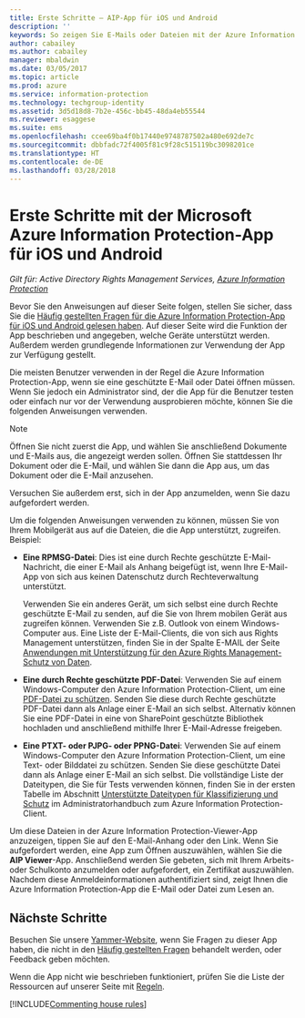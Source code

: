 ```yaml
---
title: Erste Schritte – AIP-App für iOS und Android
description: ''
keywords: So zeigen Sie E-Mails oder Dateien mit der Azure Information Protection-App für iOS und Android an
author: cabailey
ms.author: cabailey
manager: mbaldwin
ms.date: 03/05/2017
ms.topic: article
ms.prod: azure
ms.service: information-protection
ms.technology: techgroup-identity
ms.assetid: 3d5d18d8-7b2e-456c-bb45-48da4eb55544
ms.reviewer: esaggese
ms.suite: ems
ms.openlocfilehash: ccee69ba4f0b17440e9748787502a480e692de7c
ms.sourcegitcommit: dbbfadc72f4005f81c9f28c515119bc3098201ce
ms.translationtype: HT
ms.contentlocale: de-DE
ms.lasthandoff: 03/28/2018
---
```

# <a name="get-started-with-the-microsoft-azure-information-protection-app-for-ios-and-android"></a>Erste Schritte mit der Microsoft Azure Information Protection-App für iOS und Android

*Gilt für: Active Directory Rights Management Services, [Azure Information Protection](https://azure.microsoft.com/pricing/details/information-protection)*

Bevor Sie den Anweisungen auf dieser Seite folgen, stellen Sie sicher, dass Sie die [Häufig gestellten Fragen für die Azure Information Protection-App für iOS und Android gelesen haben](mobile-app-faq.md). Auf dieser Seite wird die Funktion der App beschrieben und angegeben, welche Geräte unterstützt werden. Außerdem werden grundlegende Informationen zur Verwendung der App zur Verfügung gestellt.

Die meisten Benutzer verwenden in der Regel die Azure Information Protection-App, wenn sie eine geschützte E-Mail oder Datei öffnen müssen. Wenn Sie jedoch ein Administrator sind, der die App für die Benutzer testen oder einfach nur vor der Verwendung ausprobieren möchte, können Sie die folgenden Anweisungen verwenden.

> [!NOTE]
> Öffnen Sie nicht zuerst die App, und wählen Sie anschließend Dokumente und E-Mails aus, die angezeigt werden sollen. Öffnen Sie stattdessen Ihr Dokument oder die E-Mail, und wählen Sie dann die App aus, um das Dokument oder die E-Mail anzusehen.
>
> Versuchen Sie außerdem erst, sich in der App anzumelden, wenn Sie dazu aufgefordert werden.

Um die folgenden Anweisungen verwenden zu können, müssen Sie von Ihrem Mobilgerät aus auf die Dateien, die die App unterstützt, zugreifen. Beispiel:

- **Eine RPMSG-Datei**: Dies ist eine durch Rechte geschützte E-Mail-Nachricht, die einer E-Mail als Anhang beigefügt ist, wenn Ihre E-Mail-App von sich aus keinen Datenschutz durch Rechteverwaltung unterstützt. 
    
    Verwenden Sie ein anderes Gerät, um sich selbst eine durch Rechte geschützte E-Mail zu senden, auf die Sie von Ihrem mobilen Gerät aus zugreifen können. Verwenden Sie z.B. Outlook von einem Windows-Computer aus. Eine Liste der E-Mail-Clients, die von sich aus Rights Management unterstützen, finden Sie in der Spalte E-MAIL der Seite [Anwendungen mit Unterstützung für den Azure Rights Management-Schutz von Daten](../get-started/requirements-applications.md).

- **Eine durch Rechte geschützte PDF-Datei**: Verwenden Sie auf einem Windows-Computer den Azure Information Protection-Client, um eine [PDF-Datei zu schützen](client-classify-protect.md). Senden Sie diese durch Rechte geschützte PDF-Datei dann als Anlage einer E-Mail an sich selbst. Alternativ können Sie eine PDF-Datei in eine von SharePoint geschützte Bibliothek hochladen und anschließend mithilfe Ihrer E-Mail-Adresse freigeben.

- **Eine PTXT- oder PJPG- oder PPNG-Datei**: Verwenden Sie auf einem Windows-Computer den Azure Information Protection-Client, um eine Text- oder Bilddatei zu schützen. Senden Sie diese geschützte Datei dann als Anlage einer E-Mail an sich selbst. Die vollständige Liste der Dateitypen, die Sie für Tests verwenden können, finden Sie in der ersten Tabelle im Abschnitt [Unterstützte Dateitypen für Klassifizierung und Schutz](client-admin-guide-file-types.md#supported-file-types-for-classification-and-protection) im Administratorhandbuch zum Azure Information Protection-Client. 

Um diese Dateien in der Azure Information Protection-Viewer-App anzuzeigen, tippen Sie auf den E-Mail-Anhang oder den Link. Wenn Sie aufgefordert werden, eine App zum Öffnen auszuwählen, wählen Sie die **AIP Viewer**-App. Anschließend werden Sie gebeten, sich mit Ihrem Arbeits- oder Schulkonto anzumelden oder aufgefordert, ein Zertifikat auszuwählen. Nachdem diese Anmeldeinformationen authentifiziert sind, zeigt Ihnen die Azure Information Protection-App die E-Mail oder Datei zum Lesen an.

## <a name="next-steps"></a>Nächste Schritte

Besuchen Sie unsere [Yammer-Website](https://www.yammer.com/AskIPTeam), wenn Sie Fragen zu dieser App haben, die nicht in den [Häufig gestellten Fragen](mobile-app-faq.md) behandelt werden, oder Feedback geben möchten.

Wenn die App nicht wie beschrieben funktioniert, prüfen Sie die Liste der Ressourcen auf unserer Seite mit [Regeln](../house-rules.md).

[!INCLUDE[Commenting house rules](../includes/houserules.md)]